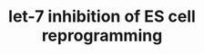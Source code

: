 ---
annotations:
- id: PW:0000004
  parent: regulatory pathway
  type: Pathway Ontology
  value: regulatory pathway
authors:
- Khanspers
- Jmelius
citedin:
- link: PMC7982796
  title: 'ACE2 correlates with immune infiltrates in colon adenocarcinoma: Implication
    for COVID-19 (2021)'
description: Four transcription factors (OCT4, KLF4, SOX2, and c-MYC) reprogram adult
  cells into stem cells. MicroRNA let-7 is a barrier to reprogramming that inhibits
  LIN-41, a strong reprogramming factor that is expressed in pluripotent embryonic
  stem cells. LIN-41 inhibits the transcription factor EGR1, which promotes cell differentiation
  and is another barrier to reprogramming. (Description from Worringer et al)
last-edited: 2016-08-12
ndex: a0f4935b-8b66-11eb-9e72-0ac135e8bacf
organisms:
- Homo sapiens
redirect_from:
- /index.php/Pathway:WP3299
- /instance/WP3299
- /instance/WP3299_r88676
revision: r88676
schema-jsonld:
- '@context': https://schema.org/
  '@id': https://wikipathways.github.io/pathways/WP3299.html
  '@type': Dataset
  creator:
    '@type': Organization
    name: WikiPathways
  description: Four transcription factors (OCT4, KLF4, SOX2, and c-MYC) reprogram
    adult cells into stem cells. MicroRNA let-7 is a barrier to reprogramming that
    inhibits LIN-41, a strong reprogramming factor that is expressed in pluripotent
    embryonic stem cells. LIN-41 inhibits the transcription factor EGR1, which promotes
    cell differentiation and is another barrier to reprogramming. (Description from
    Worringer et al)
  keywords:
  - EGR1
  - KLF4
  - LIN-41
  - MIRLET7A1
  - MIRLET7A2
  - MIRLET7A3
  - MIRLET7C
  - MIRLET7D
  - MIRLET7E
  - MIRLET7F1
  - MIRLET7F2
  - MIRLET7G
  - MIRLET7I
  - OCT4
  - SOX2
  - c-MYC
  license: CC0
  name: let-7 inhibition of ES cell reprogramming
seo: CreativeWork
title: let-7 inhibition of ES cell reprogramming
wpid: WP3299
---